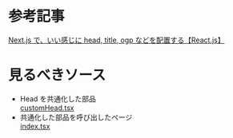 # 参考記事

[Next.js で、いい感じに head, title, ogp などを配置する【React.js】](https://www.utakata.work/entry/2022/05/02/114005)

# 見るべきソース

- Head を共通化した部品  
  [customHead.tsx](./src/pages/customHead.tsx)
- 共通化した部品を呼び出したページ  
  [index.tsx](./src/pages/index.tsx)
